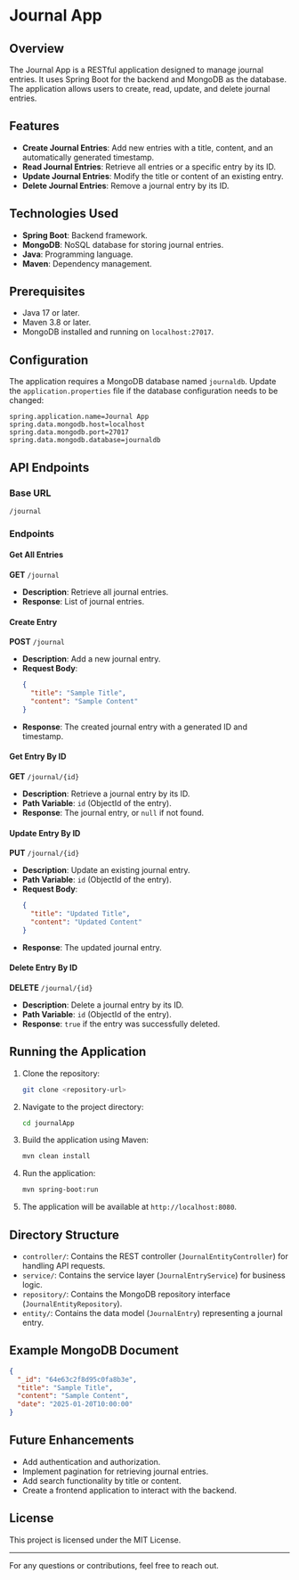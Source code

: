 # Journal App

## Overview
The Journal App is a RESTful application designed to manage journal entries. It uses Spring Boot for the backend and MongoDB as the database. The application allows users to create, read, update, and delete journal entries.

## Features
- **Create Journal Entries**: Add new entries with a title, content, and an automatically generated timestamp.
- **Read Journal Entries**: Retrieve all entries or a specific entry by its ID.
- **Update Journal Entries**: Modify the title or content of an existing entry.
- **Delete Journal Entries**: Remove a journal entry by its ID.

## Technologies Used
- **Spring Boot**: Backend framework.
- **MongoDB**: NoSQL database for storing journal entries.
- **Java**: Programming language.
- **Maven**: Dependency management.

## Prerequisites
- Java 17 or later.
- Maven 3.8 or later.
- MongoDB installed and running on `localhost:27017`.

## Configuration
The application requires a MongoDB database named `journaldb`. Update the `application.properties` file if the database configuration needs to be changed:

```properties
spring.application.name=Journal App
spring.data.mongodb.host=localhost
spring.data.mongodb.port=27017
spring.data.mongodb.database=journaldb
```

## API Endpoints

### Base URL
`/journal`

### Endpoints

#### Get All Entries
**GET** `/journal`
- **Description**: Retrieve all journal entries.
- **Response**: List of journal entries.

#### Create Entry
**POST** `/journal`
- **Description**: Add a new journal entry.
- **Request Body**:
  ```json
  {
    "title": "Sample Title",
    "content": "Sample Content"
  }
  ```
- **Response**: The created journal entry with a generated ID and timestamp.

#### Get Entry By ID
**GET** `/journal/{id}`
- **Description**: Retrieve a journal entry by its ID.
- **Path Variable**: `id` (ObjectId of the entry).
- **Response**: The journal entry, or `null` if not found.

#### Update Entry By ID
**PUT** `/journal/{id}`
- **Description**: Update an existing journal entry.
- **Path Variable**: `id` (ObjectId of the entry).
- **Request Body**:
  ```json
  {
    "title": "Updated Title",
    "content": "Updated Content"
  }
  ```
- **Response**: The updated journal entry.

#### Delete Entry By ID
**DELETE** `/journal/{id}`
- **Description**: Delete a journal entry by its ID.
- **Path Variable**: `id` (ObjectId of the entry).
- **Response**: `true` if the entry was successfully deleted.

## Running the Application
1. Clone the repository:
   ```bash
   git clone <repository-url>
   ```
2. Navigate to the project directory:
   ```bash
   cd journalApp
   ```
3. Build the application using Maven:
   ```bash
   mvn clean install
   ```
4. Run the application:
   ```bash
   mvn spring-boot:run
   ```
5. The application will be available at `http://localhost:8080`.

## Directory Structure
- `controller/`: Contains the REST controller (`JournalEntityController`) for handling API requests.
- `service/`: Contains the service layer (`JournalEntryService`) for business logic.
- `repository/`: Contains the MongoDB repository interface (`JournalEntityRepository`).
- `entity/`: Contains the data model (`JournalEntry`) representing a journal entry.

## Example MongoDB Document
```json
{
  "_id": "64e63c2f8d95c0fa8b3e",
  "title": "Sample Title",
  "content": "Sample Content",
  "date": "2025-01-20T10:00:00"
}
```

## Future Enhancements
- Add authentication and authorization.
- Implement pagination for retrieving journal entries.
- Add search functionality by title or content.
- Create a frontend application to interact with the backend.

## License
This project is licensed under the MIT License.

---

For any questions or contributions, feel free to reach out.

